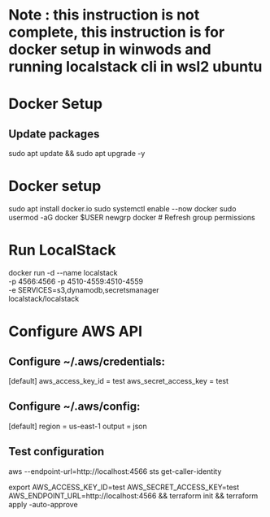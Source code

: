 # Note : this instruction is not complete, this instruction is for docker setup in winwods and running localstack cli in wsl2 ubuntu
# Docker Setup
## Update packages
sudo apt update && sudo apt upgrade -y

# Docker setup
sudo apt install docker.io
sudo systemctl enable --now docker
sudo usermod -aG docker $USER
newgrp docker  # Refresh group permissions

# Run LocalStack
docker run -d --name localstack \
  -p 4566:4566 -p 4510-4559:4510-4559 \
  -e SERVICES=s3,dynamodb,secretsmanager \
  localstack/localstack

# Configure AWS API
## Configure ~/.aws/credentials:
[default]
aws_access_key_id = test
aws_secret_access_key = test

## Configure ~/.aws/config:
[default]
region = us-east-1
output = json

## Test configuration
aws --endpoint-url=http://localhost:4566 sts get-caller-identity

export AWS_ACCESS_KEY_ID=test AWS_SECRET_ACCESS_KEY=test AWS_ENDPOINT_URL=http://localhost:4566 && terraform init && terraform apply -auto-approve